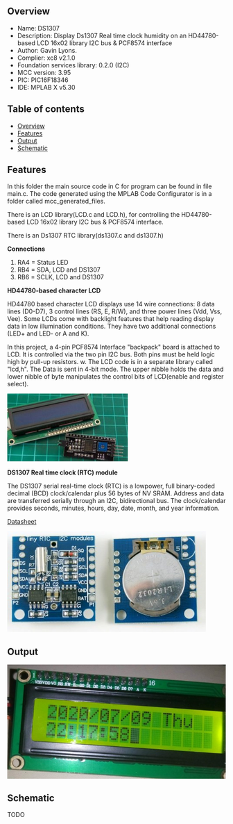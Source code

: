 

Overview
--------------------------------------------
* Name: DS1307
* Description: Display Ds1307 Real time clock humidity on an
  HD44780-based LCD 16x02 library I2C bus & PCF8574 interface
* Author: Gavin Lyons.
* Complier: xc8 v2.1.0
* Foundation services library: 0.2.0 (I2C)
* MCC version: 3.95
* PIC: PIC16F18346
* IDE:  MPLAB X v5.30


Table of contents
---------------------------

  * [Overview](#overview)
  * [Features](#features)
  * [Output](#output)
  * [Schematic](#schematic)
  
Features
----------------------

In this folder the main source code in C for program can be found in file main.c.
The code generated using the MPLAB Code Configurator is in a folder called mcc_generated_files. 

There is an LCD library(LCD.c and LCD.h), for controlling the HD44780-based 
LCD 16x02 library I2C bus & PCF8574 interface.

There is an Ds1307 RTC library(ds1307.c and ds1307.h)

**Connections**

1. RA4 = Status LED 
2. RB4 = SDA, LCD and DS1307
3. RB6 = SCLK, LCD and DS1307


**HD44780-based character LCD**

HD44780 based character LCD displays use 14 wire connections: 8 data lines (D0-D7), 3 control lines (RS, E, R/W), 
and three power lines (Vdd, Vss, Vee). 
Some LCDs come with backlight features that help reading display data in low illumination conditions. 
They have two additional connections (LED+ and LED- or A and K).

In this project, a 4-pin PCF8574 Interface "backpack" board is attached to LCD. It is controlled via the two pin I2C bus.
Both pins must be held logic high by pull-up resistors. w.
The LCD code is in a separate library called "lcd,h".
The Data is sent in 4-bit mode. The upper nibble holds the data and lower nibble of byte manipulates
the control bits of LCD(enable and register select). 

![PCF8574 & LCD ](https://github.com/gavinlyonsrepo/pic_16F1619_projects/blob/master/images/LCDPCF.jpg)


**DS1307 Real time clock (RTC) module**

The DS1307 serial real-time clock (RTC) is a lowpower, full binary-coded decimal (BCD) clock/calendar
plus 56 bytes of NV SRAM. Address and data are transferred serially through an I2C, bidirectional bus.
The clock/calendar provides seconds, minutes, hours,
day, date, month, and year information.

[ Datasheet ](https://datasheets.maximintegrated.com/en/ds/DS1307.pdf)

![ ds1307 ](https://github.com/gavinlyonsrepo/pic_16F18346_projects/blob/master/images/ds1307.jpg)

Output
-----------------------

![ output ](https://github.com/gavinlyonsrepo/pic_16F18346_projects/blob/master/images/output3.jpg)


Schematic
------------------------

TODO
